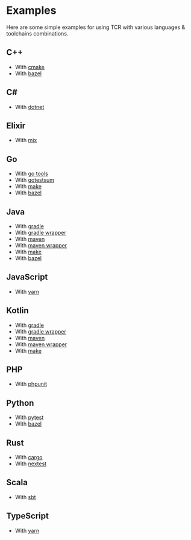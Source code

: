 # Examples

Here are some simple examples for using TCR with various languages & toolchains combinations.

## C++

- With [cmake](cpp-cmake/README.md)
- With [bazel](cpp-bazel/README.md)

## C#

- With [dotnet](csharp-dotnet/README.md)

## Elixir

- With [mix](elixir-mix/README.md)

## Go

- With [go tools](go-go-tools/README.md)
- With [gotestsum](go-gotestsum/README.md)
- With [make](go-make/README.md)
- With [bazel](go-bazel/README.md)

## Java

- With [gradle](java-gradle/README.md)
- With [gradle wrapper](java-gradle-wrapper/README.md)
- With [maven](java-maven/README.md)
- With [maven wrapper](java-maven-wrapper/README.md)
- With [make](java-make/README.md)
- With [bazel](java-bazel/README.md)

## JavaScript

- With [yarn](javascript-yarn/README.md)

## Kotlin

- With [gradle](kotlin-gradle/README.md)
- With [gradle wrapper](kotlin-gradle-wrapper/README.md)
- With [maven](kotlin-maven/README.md)
- With [maven wrapper](kotlin-maven-wrapper/README.md)
- With [make](kotlin-make/README.md)

## PHP

- With [phpunit](php-phpunit/README.md)

## Python

- With [pytest](python-pytest/README.md)
- With [bazel](python-bazel/README.md)

## Rust

- With [cargo](rust-cargo/README.md)
- With [nextest](rust-nextest/README.md)

## Scala

- With [sbt](scala-sbt/README.md)

## TypeScript

- With [yarn](typescript-yarn/README.md)
